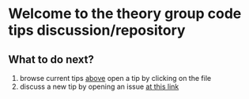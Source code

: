 Welcome to the theory group code tips discussion/repository
=========


What to do next?
---------

1. browse current tips [above](https://github.com/BaskettLab/numerical-code-tips/blob/master/CodeTricks.md) open a tip by clicking on the file
2. discuss a new tip by opening an issue [at this link](https://github.com/organizations/BaskettLab/dashboard/issues/repos?direction=desc&state=open)


